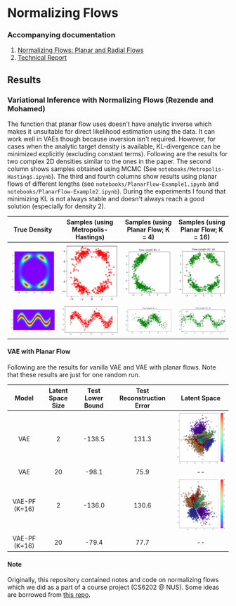 # Normalizing Flows

### Accompanying documentation

1. [Normalizing Flows: Planar and Radial Flows](http://abdulfatir.com/Normalizing-Flows-Part-1/)
2. [Technical Report](https://github.com/abdulfatir/normalizing-flows/raw/master/report/report.pdf)

## Results

### Variational Inference with Normalizing Flows (Rezende and Mohamed)

The function that planar flow uses doesn't have analytic inverse which makes it unsuitable for direct likelihood estimation using the data. It can work well in VAEs though because inversion isn't required. However, for cases when the analytic target density is available, KL-divergence can be minimized explicitly (excluding constant terms). Following are the results for two complex 2D densities similar to the ones in the paper. The second column shows samples obtained using MCMC (See `notebooks/Metropolis-Hastings.ipynb`). The third and fourth columns show results using planar flows of different lengths (see `notebooks/PlanarFlow-Example1.ipynb` and `notebooks/PlanarFlow-Example2.ipynb`). During the experiments I found that minimizing KL is not always stable and doesn't always reach a good solution (especially for density 2). 

| True Density | Samples (using Metropolis-Hastings) | Samples (using Planar Flow; K = 4) | Samples (using Planar Flow; K = 16) |
:-------------------------:|:-------------------------:|:-------------------------:|:-------------------------:
![](report/imgs/example1-density.png) |  ![](report/imgs/example1-samples.png) |  ![](report/imgs/example1-k4.png) |  ![](report/imgs/example1-k16.png)
![](report/imgs/example2-density.png) |  ![](report/imgs/example2-samples.png) |  ![](report/imgs/example2-k4.png) |  ![](report/imgs/example2-k16.png)

#### VAE with Planar Flow

Following are the results for vanilla VAE and VAE with planar flows. Note that these results are just for one random run. 

| Model | Latent Space Size | Test Lower Bound | Test Reconstruction Error | Latent Space |
:-------------------------:|:-------------------------:|:-------------------------:|:-------------------------:|:-------------------------:
VAE |  2 | -138.5  | 131.3  |  <img src="report/imgs/vae-latentspace.png" alt="drawing" width="300px;"/>
VAE |  20 | -98.1  | 75.9  |  --
VAE-PF (K=16) |  2 | -136.0  | 130.6  |  <img src="report/imgs/vaepf16-latentspace.png" alt="drawing" width="300px;"/>
VAE-PF (K=16) |  20 | -79.4  | 77.7  |  --



#### Note

Originally, this repository contained notes and code on normalizing flows which we did as a part of a course project (CS6202 @ NUS). Some ideas are borrowed from [this repo](https://github.com/ex4sperans/variational-inference-with-normalizing-flows).


